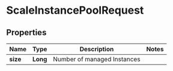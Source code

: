 

# ScaleInstancePoolRequest


## Properties

| Name | Type | Description | Notes |
|------------ | ------------- | ------------- | -------------|
|**size** | **Long** | Number of managed Instances |  |



